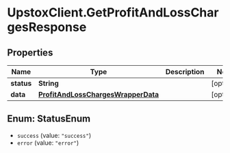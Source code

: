 # UpstoxClient.GetProfitAndLossChargesResponse

## Properties
Name | Type | Description | Notes
------------ | ------------- | ------------- | -------------
**status** | **String** |  | [optional] 
**data** | [**ProfitAndLossChargesWrapperData**](ProfitAndLossChargesWrapperData.md) |  | [optional] 

<a name="StatusEnum"></a>
## Enum: StatusEnum

* `success` (value: `"success"`)
* `error` (value: `"error"`)

